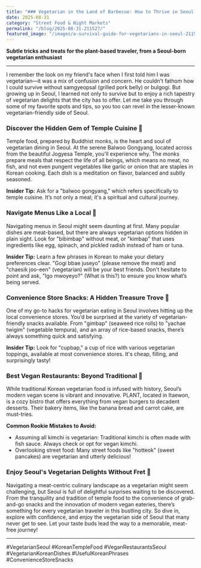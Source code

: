 ```yaml
---
title: "### Vegetarian in the Land of Barbecue: How to Thrive in Seoul's Meat-Centric Culture"
date: 2025-08-31
category: "Street Food & Night Markets"
permalink: "/blog/2025-08-31-211527/"
featured_image: "/images/a-survival-guide-for-vegetarians-in-seoul-211525.jpg"
---
```


**Subtle tricks and treats for the plant-based traveler, from a Seoul-born vegetarian enthusiast**

---

I remember the look on my friend's face when I first told him I was vegetarian—it was a mix of confusion and concern. He couldn't fathom how I could survive without samgyeopsal (grilled pork belly) or bulgogi. But growing up in Seoul, I learned not only to survive but to enjoy a rich tapestry of vegetarian delights that the city has to offer. Let me take you through some of my favorite spots and tips, so you too can revel in the lesser-known vegetarian-friendly side of Seoul.

### Discover the Hidden Gem of Temple Cuisine 🌿

Temple food, prepared by Buddhist monks, is the heart and soul of vegetarian dining in Seoul. At the serene Balwoo Gongyang, located across from the beautiful Jogyesa Temple, you'll experience why. The monks prepare meals that respect the life of all beings, which means no meat, no fish, and not even pungent vegetables like garlic or onion that are staples in Korean cooking. Each dish is a meditation on flavor, balanced and subtly seasoned.

**Insider Tip:** Ask for a "balwoo gongyang," which refers specifically to temple cuisine. It’s not only a meal; it's a spiritual and cultural journey.

### Navigate Menus Like a Local 📜

Navigating menus in Seoul might seem daunting at first. Many popular dishes are meat-based, but there are always vegetarian options hidden in plain sight. Look for "bibimbap" without meat, or "kimbap" that uses ingredients like egg, spinach, and pickled radish instead of ham or tuna.

**Insider Tip:** Learn a few phrases in Korean to make your dietary preferences clear. "Gogi bbae juseyo" (please remove the meat) and "chaesik joo-een" (vegetarian) will be your best friends. Don't hesitate to point and ask, "Igo mwoyeyo?" (What is this?) to ensure you know what’s being served.

### Convenience Store Snacks: A Hidden Treasure Trove 🍙

One of my go-to hacks for vegetarian eating in Seoul involves hitting up the local convenience stores. You’d be surprised at the variety of vegetarian-friendly snacks available. From "gimbap" (seaweed rice rolls) to "yachae twigim" (vegetable tempura), and an array of rice-based snacks, there’s always something quick and satisfying.

**Insider Tip:** Look for "cupbap," a cup of rice with various vegetarian toppings, available at most convenience stores. It's cheap, filling, and surprisingly tasty!

### Best Vegan Restaurants: Beyond Traditional 🥗

While traditional Korean vegetarian food is infused with history, Seoul’s modern vegan scene is vibrant and innovative. PLANT, located in Itaewon, is a cozy bistro that offers everything from vegan burgers to decadent desserts. Their bakery items, like the banana bread and carrot cake, are must-tries.

**Common Rookie Mistakes to Avoid:**
- Assuming all kimchi is vegetarian: Traditional kimchi is often made with fish sauce. Always check or opt for vegan kimchi.
- Overlooking street food: Many street foods like "hotteok" (sweet pancakes) are vegetarian and utterly delicious!

### Enjoy Seoul's Vegetarian Delights Without Fret 🌼

Navigating a meat-centric culinary landscape as a vegetarian might seem challenging, but Seoul is full of delightful surprises waiting to be discovered. From the tranquility and tradition of temple food to the convenience of grab-and-go snacks and the innovation of modern vegan eateries, there’s something for every vegetarian traveler in this bustling city. So dive in, explore with confidence, and enjoy the vegetarian side of Seoul that many never get to see. Let your taste buds lead the way to a memorable, meat-free journey!

---

#VegetarianSeoul #KoreanTempleFood #VeganRestaurantsSeoul #VegetarianKoreanDishes #UsefulKoreanPhrases #ConvenienceStoreSnacks